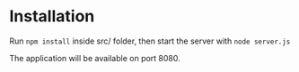 Installation
============

Run `npm install` inside src/ folder, then start the server with `node server.js`

The application will be available on port 8080.
